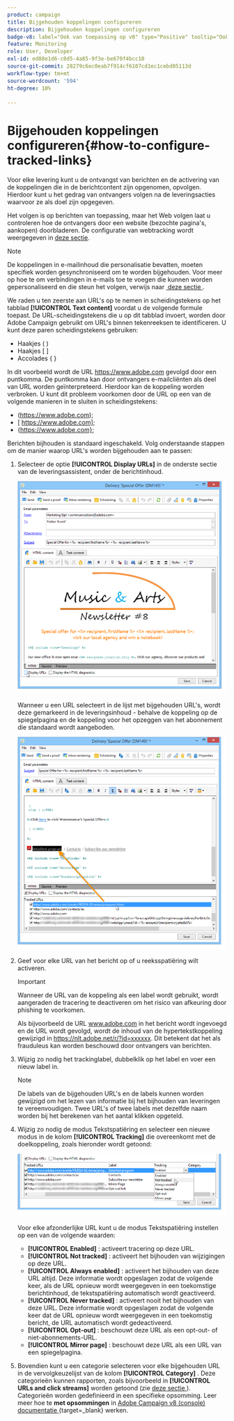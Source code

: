 ```yaml
---
product: campaign
title: Bijgehouden koppelingen configureren
description: Bijgehouden koppelingen configureren
badge-v8: label="Ook van toepassing op v8" type="Positive" tooltip="Ook van toepassing op campagne v8"
feature: Monitoring
role: User, Developer
exl-id: ed88e1d6-c0d5-4a85-9f3e-be670f4bcc10
source-git-commit: 28279c6ec0eab7f914cf6107cd1ec1cebd05113d
workflow-type: tm+mt
source-wordcount: '594'
ht-degree: 10%

---
```


# Bijgehouden koppelingen configureren{#how-to-configure-tracked-links}



Voor elke levering kunt u de ontvangst van berichten en de activering van de koppelingen die in de berichtcontent zijn opgenomen, opvolgen. Hierdoor kunt u het gedrag van ontvangers volgen na de leveringsacties waarvoor ze als doel zijn opgegeven.

Het volgen is op berichten van toepassing, maar het Web volgen laat u controleren hoe de ontvangers door een website (bezochte pagina&#39;s, aankopen) doorbladeren. De configuratie van webtracking wordt weergegeven in [deze sectie](../../configuration/using/about-web-tracking.md).

>[!NOTE]
>
>De koppelingen in e-mailinhoud die personalisatie bevatten, moeten specifiek worden gesynchroniseerd om te worden bijgehouden. Voor meer op hoe te om verbindingen in e-mails toe te voegen die kunnen worden gepersonaliseerd en die steun het volgen, verwijs naar [&#x200B; deze sectie &#x200B;](tracking-personalized-links.md).

We raden u ten zeerste aan URL&#39;s op te nemen in scheidingstekens op het tabblad **[!UICONTROL Text content]** voordat u de volgende formule toepast. De URL-scheidingstekens die u op dit tabblad invoert, worden door Adobe Campaign gebruikt om URL&#39;s binnen tekenreeksen te identificeren. U kunt deze paren scheidingstekens gebruiken:
* Haakjes ( )
* Haakjes [ ]
* Accolades { }

In dit voorbeeld wordt de URL https://www.adobe.com gevolgd door een puntkomma. De puntkomma kan door ontvangers e-mailcliënten als deel van URL worden geïnterpreteerd. Hierdoor kan de koppeling worden verbroken. U kunt dit probleem voorkomen door de URL op een van de volgende manieren in te sluiten in scheidingstekens:
* (https://www.adobe.com);
* [ https://www.adobe.com];
* {https://www.adobe.com};

Berichten bijhouden is standaard ingeschakeld. Volg onderstaande stappen om de manier waarop URL&#39;s worden bijgehouden aan te passen:

1. Selecteer de optie **[!UICONTROL Display URLs]** in de onderste sectie van de leveringsassistent, onder de berichtinhoud.

   ![](assets/s_ncs_user_email_del_display_urls.png)

   Wanneer u een URL selecteert in de lijst met bijgehouden URL&#39;s, wordt deze gemarkeerd in de leveringsinhoud - behalve de koppeling op de spiegelpagina en de koppeling voor het opzeggen van het abonnement die standaard wordt aangeboden.

   ![](assets/s_ncs_user_email_del_show_urls.png)

1. Geef voor elke URL van het bericht op of u reeksspatiëring wilt activeren.

   >[!IMPORTANT]
   >
   >Wanneer de URL van de koppeling als een label wordt gebruikt, wordt aangeraden de tracering te deactiveren om het risico van afkeuring door phishing te voorkomen.
   >
   >Als bijvoorbeeld de URL www.adobe.com in het bericht wordt ingevoegd en de URL wordt gevolgd, wordt de inhoud van de hypertekstkoppeling gewijzigd in https://nlt.adobe.net/r/?id=xxxxxx. Dit betekent dat het als frauduleus kan worden beschouwd door ontvangers van berichten.

1. Wijzig zo nodig het trackinglabel, dubbelklik op het label en voer een nieuw label in.

   >[!NOTE]
   >
   >De labels van de bijgehouden URL&#39;s en de labels kunnen worden gewijzigd om het lezen van informatie bij het bijhouden van leveringen te vereenvoudigen. Twee URL&#39;s of twee labels met dezelfde naam worden bij het berekenen van het aantal klikken opgeteld.

1. Wijzig zo nodig de modus Tekstspatiëring en selecteer een nieuwe modus in de kolom **[!UICONTROL Tracking]** die overeenkomt met de doelkoppeling, zoals hieronder wordt getoond:

   ![](assets/s_ncs_user_select_tracking_mode.png)

   Voor elke afzonderlijke URL kunt u de modus Tekstspatiëring instellen op een van de volgende waarden:

   * **[!UICONTROL Enabled]** : activeert tracering op deze URL.
   * **[!UICONTROL Not tracked]** : activeert het bijhouden van wijzigingen op deze URL.
   * **[!UICONTROL Always enabled]** : activeert het bijhouden van deze URL altijd. Deze informatie wordt opgeslagen zodat de volgende keer, als de URL opnieuw wordt weergegeven in een toekomstige berichtinhoud, de tekstspatiëring automatisch wordt geactiveerd.
   * **[!UICONTROL Never tracked]** : activeert nooit het bijhouden van deze URL. Deze informatie wordt opgeslagen zodat de volgende keer dat de URL opnieuw wordt weergegeven in een toekomstig bericht, de URL automatisch wordt gedeactiveerd.
   * **[!UICONTROL Opt-out]** : beschouwt deze URL als een opt-out- of niet-abonnements-URL.
   * **[!UICONTROL Mirror page]** : beschouwt deze URL als een URL van een spiegelpagina.

1. Bovendien kunt u een categorie selecteren voor elke bijgehouden URL in de vervolgkeuzelijst van de kolom **[!UICONTROL Category]** . Deze categorieën kunnen rapporten, zoals bijvoorbeeld in **[!UICONTROL URLs and click streams]** worden getoond (zie [&#x200B; deze sectie &#x200B;](../../reporting/using/reports-on-deliveries.md#urls-and-click-streams)). Categorieën worden gedefinieerd in een specifieke opsomming. Leer meer hoe te **met opsommingen** in [&#x200B; Adobe Campaign v8 (console) documentatie &#x200B;](https://experienceleague.adobe.com/nl/docs/campaign/campaign-v8/config/settings/enumerations){target=_blank} werken.
